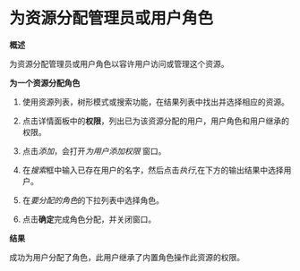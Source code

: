 # 为资源分配管理员或用户角色

**概述**

为资源分配管理员或用户角色以容许用户访问或管理这个资源。

**为一个资源分配角色**

1. 使用资源列表，树形模式或搜索功能，在结果列表中找出并选择相应的资源。

2. 点击详情面板中的**权限**，列出已为该资源分配的用户，用户角色和用户继承的权限。

3. 点击*添加*，会打开*为用户添加权限* 窗口。

4. 在*搜索*框中输入已存在用户的名字，然后点击*执行*,在下方的输出结果中选择用户。

5. 在*要分配的角色*的下拉列表中选择角色。

6. 点击**确定**完成角色分配，并关闭窗口。

**结果**

成功为用户分配了角色，此用户继承了内置角色操作此资源的权限。
